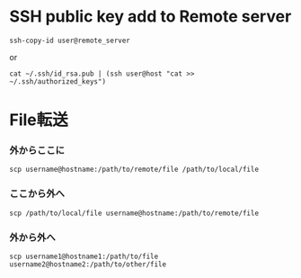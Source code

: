 # SSH public key add to Remote server
```
ssh-copy-id user@remote_server
```

or

```
cat ~/.ssh/id_rsa.pub | (ssh user@host "cat >> ~/.ssh/authorized_keys")
```

# File転送
### 外からここに
```Shell
scp username@hostname:/path/to/remote/file /path/to/local/file
```

### ここから外へ
```Shell
scp /path/to/local/file username@hostname:/path/to/remote/file
```

### 外から外へ
```Shell
scp username1@hostname1:/path/to/file username2@hostname2:/path/to/other/file
```


